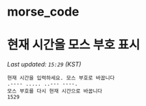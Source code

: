 # morse_code
# 현재 시간을 모스 부호 표시
<!-- MORSE_TIME_START -->
_Last updated: `15:29` (KST)_

```
현재 시간을 입력하세요. 모스 부호로 바꿉니다
.---- ..... ..--- ----.
모스 부호를 다시 현재 시간으로 바꿉니다
1529
```
<!-- MORSE_TIME_END -->
